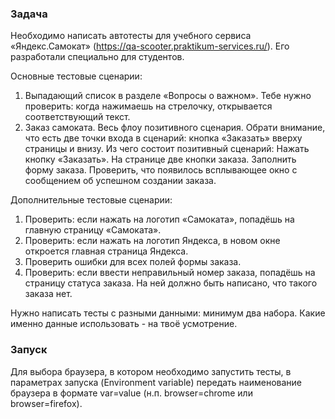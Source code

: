 ### **Задача**

Необходимо написать автотесты для учебного сервиса «Яндекс.Самокат» (https://qa-scooter.praktikum-services.ru/). Его разработали специально для студентов.

Основные тестовые сценарии:
1. Выпадающий список в разделе «Вопросы о важном». Тебе нужно проверить: когда нажимаешь на стрелочку, открывается соответствующий текст.
2. Заказ самоката. Весь флоу позитивного сценария. Обрати внимание, что есть две точки входа в сценарий: кнопка «Заказать» вверху страницы и внизу.
   Из чего состоит позитивный сценарий:
   Нажать кнопку «Заказать». На странице две кнопки заказа.
   Заполнить форму заказа.
   Проверить, что появилось всплывающее окно с сообщением об успешном создании заказа.

Дополнительные тестовые сценарии:
1. Проверить: если нажать на логотип «Самоката», попадёшь на главную страницу «Самоката».
2. Проверить: если нажать на логотип Яндекса, в новом окне откроется главная страница Яндекса.
3. Проверить ошибки для всех полей формы заказа.
4. Проверить: если ввести неправильный номер заказа, попадёшь на страницу статуса заказа. На ней должно быть написано, что такого заказа нет.

Нужно написать тесты с разными данными: минимум два набора. Какие именно данные использовать - на твоё усмотрение.

### **Запуск**
Для выбора браузера, в котором необходимо запустить тесты, в параметрах запуска (Environment variable) передать наименование браузера в формате var=value (н.п. browser=chrome или browser=firefox).